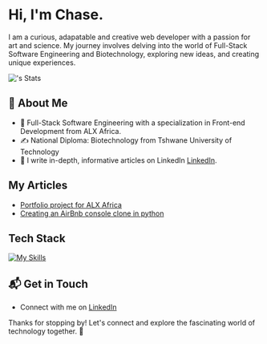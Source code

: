 # Hi, I'm Chase.

I am a curious, adapatable and creative web developer with a passion for art and science. My journey involves delving into the world of Full-Stack Software Engineering and Biotechnology, exploring new ideas, and creating unique experiences.

![<ChaseNaidoo>'s Stats](https://github-readme-stats.vercel.app/api?username=ChaseNaidoo&theme=vue-dark&show_icons=true&hide_border=true&count_private=true)

## 🚀 About Me

- 🔭 Full-Stack Software Engineering with a specialization in Front-end Development from ALX Africa.
- ✍️ National Diploma: Biotechnology from Tshwane University of Technology
- 📝 I write in-depth, informative articles on LinkedIn [LinkedIn](https://www.linkedin.com/in/cameron-chase-naidoo/recent-activity/all/).

## My Articles
- [Portfolio project for ALX Africa](https://www.linkedin.com/posts/cameron-chase-naidoo_artificialintelligence-ai-pythonprogramming-activity-7164997873510563840-75z0?utm_source=share&utm_medium=member_desktop)
- [Creating an AirBnb console clone in python](https://www.linkedin.com/posts/cameron-chase-naidoo_airbnb-clone-the-console-a-simple-guide-activity-7126587149243547649-9wyS?utm_source=share&utm_medium=member_desktop)


## Tech Stack
[![My Skills](https://skillicons.dev/icons?i=js,html,css,wasm)](https://skillicons.dev)

## 📬 Get in Touch
- Connect with me on [LinkedIn](https://www.linkedin.com/in/cameron-chase-naidoo/)

Thanks for stopping by! Let's connect and explore the fascinating world of technology together. 🚀


<!--
**ChaseNaidoo/ChaseNaidoo** is a ✨ _special_ ✨ repository because its `README.md` (this file) appears on your GitHub profile.

Here are some ideas to get you started:

- 🔭 I’m currently working on ...
- 🌱 I’m currently learning ...
- 👯 I’m looking to collaborate on ...
- 🤔 I’m looking for help with ...
- 💬 Ask me about ...
- 📫 How to reach me: ...
- 😄 Pronouns: ...
- ⚡ Fun fact: ...
-->
